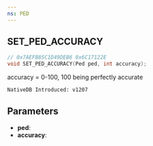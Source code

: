 ```yaml
---
ns: PED
---
```

## SET_PED_ACCURACY

```c
// 0x7AEFB85C1D49DEB6 0x6C17122E
void SET_PED_ACCURACY(Ped ped, int accuracy);
```

accuracy = 0-100, 100 being perfectly accurate

```
NativeDB Introduced: v1207
```

## Parameters
* **ped**:
* **accuracy**:
